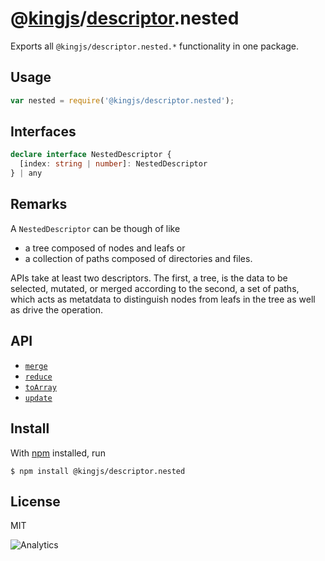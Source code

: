 # @[kingjs](https://www.npmjs.com/package/kingjs)/[descriptor](https://www.npmjs.com/package/@kingjs/descriptor).nested
Exports all `@kingjs/descriptor.nested.*` functionality in one package.
## Usage
```js
var nested = require('@kingjs/descriptor.nested');
```
## Interfaces
```ts
declare interface NestedDescriptor {
  [index: string | number]: NestedDescriptor
} | any
```
## Remarks
A `NestedDescriptor` can be though of like 
- a tree composed of nodes and leafs or 
- a collection of paths composed of directories and files.
 
APIs take at least two descriptors. The first, a tree, is the data to be selected, mutated, or merged according to the second, a set of paths, which acts as metatdata to distinguish nodes from leafs in the tree as well as drive the operation.
## API
- [`merge`][merge]
- [`reduce`][reduce]
- [`toArray`][to-array]
- [`update`][update]
## Install
With [npm](https://npmjs.org/) installed, run
```
$ npm install @kingjs/descriptor.nested
```
## License
MIT

![Analytics](https://analytics.kingjs.net/descriptor/nested)

  [merge]: https://www.npmjs.com/package/@kingjs/descriptor.nested.merge
  [reduce]: https://www.npmjs.com/package/@kingjs/descriptor.nested.reduce
  [to-array]: https://www.npmjs.com/package/@kingjs/descriptor.nested.to-array
  [update]: https://www.npmjs.com/package/@kingjs/descriptor.nested.update